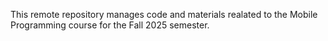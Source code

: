 This remote repository manages code and materials realated to the Mobile Programming course for the Fall 2025 semester.